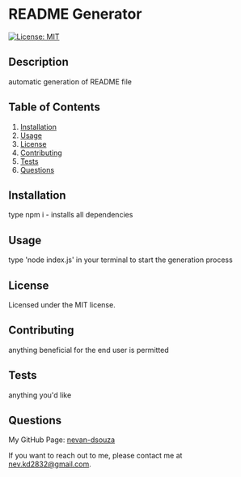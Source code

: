 # README Generator
  
   [![License: MIT](https://img.shields.io/badge/License-MIT-yellow.svg)](https://opensource.org/licenses/MIT)
  
  ## Description
  
  automatic generation of README file
  
  ## Table of Contents
  
  1. [Installation](#installation)
  2. [Usage](#usage)
  3. [License](#license)
  4. [Contributing](#contributing)
  5. [Tests](#tests)
  6. [Questions](#questions)
  
  ## Installation
  
  type npm i - installs all dependencies
  
  ## Usage
  
  type 'node index.js' in your terminal to start the generation process
  
  ## License
  
  Licensed under the MIT license.
  
  ## Contributing
  
  anything beneficial for the end user is permitted
  
  ## Tests 
  
  anything you'd like
  
  ## Questions
  
  My GitHub Page: [nevan-dsouza](https://github.com/nevan-dsouza)
  
  If you want to reach out to me, please contact me at nev.kd2832@gmail.com.
